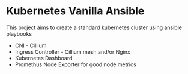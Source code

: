 # Kubernetes Vanilla Ansible
This project aims to create a standard kubernetes cluster using ansible playbooks

* CNI - Cillium
* Ingress Controller - Cillium mesh and/or Nginx
* Kubernetes Dashboard
* Promethus Node Exporter for good node metrics